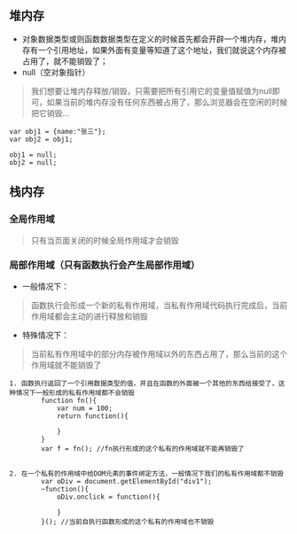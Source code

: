 ## 堆内存
- 对象数据类型或则函数数据类型在定义的时候首先都会开辟一个堆内存，堆内存有一个引用地址，如果外面有变量等知道了这个地址，我们就说这个内存被占用了，就不能销毁了；
- null（空对象指针）
>我们想要让堆内存释放/销毁，只需要把所有引用它的变量值赋值为null即可，如果当前的堆内存没有任何东西被占用了，那么浏览器会在空闲的时候把它销毁...
```
var obj1 = {name:"张三"};
var obj2 = obj1;

obj1 = null;
obj2 = null;
```
## 栈内存
### 全局作用域
> 只有当页面关闭的时候全局作用域才会销毁
### 局部作用域（只有函数执行会产生局部作用域）
- 一般情况下：
> 函数执行会形成一个新的私有作用域，当私有作用域代码执行完成后，当前作用域都会主动的进行释放和销毁

- 特殊情况下：
> 当前私有作用域中的部分内存被作用域以外的东西占用了，那么当前的这个作用域就不能销毁了
```
1. 函数执行返回了一个引用数据类型的值，并且在函数的外面被一个其他的东西给接受了，这种情况下一般形成的私有作用域都不会销毁
        function fn(){
            var num = 100;
            return function(){

            }
        }
        var f = fn(); //fn执行形成的这个私有的作用域就不能再销毁了


2. 在一个私有的作用域中给DOM元素的事件绑定方法，一般情况下我们的私有作用域都不销毁
        var oDiv = document.getElementById("div1");
        ~function(){
            oDiv.onclick = function(){

            }
        }(); //当前自执行函数形成的这个私有的作用域也不销毁
```